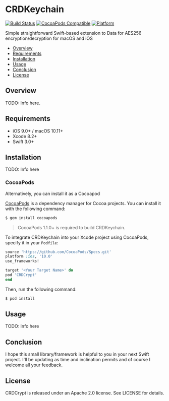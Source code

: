 # CRDKeychain
[![Build Status](https://travis-ci.org/cdisdero/CRDCrypt.svg?branch=master)](https://travis-ci.org/cdisdero/CRDCrypt)
[![CocoaPods Compatible](https://img.shields.io/cocoapods/v/CRDCrypt.svg)](https://img.shields.io/cocoapods/v/CRDCrypt.svg)
[![Platform](https://img.shields.io/cocoapods/p/CRDCrypt.svg?style=flat)](http://cocoadocs.org/docsets/CRDCrypt)

Simple straightforward Swift-based extension to Data for AES256 encryption/decryption for macOS and iOS

- [Overview](#overview)
- [Requirements](#requirements)
- [Installation](#installation)
- [Usage](#usage)
- [Conclusion](#conclusion)
- [License](#license)

## Overview
TODO: Info here.

## Requirements
- iOS 9.0+ / macOS 10.11+
- Xcode 8.2+
- Swift 3.0+

## Installation
TODO: Info here

### CocoaPods
Alternatively, you can install it as a Cocoapod

[CocoaPods](http://cocoapods.org) is a dependency manager for Cocoa projects. You can install it with the following command:

```bash
$ gem install cocoapods
```

> CocoaPods 1.1.0+ is required to build CRDKeychain.

To integrate CRDKeychain into your Xcode project using CocoaPods, specify it in your `Podfile`:

```ruby
source 'https://github.com/CocoaPods/Specs.git'
platform :ios, '10.0'
use_frameworks!

target '<Your Target Name>' do
pod 'CRDCrypt'
end
```

Then, run the following command:

```bash
$ pod install
```

## Usage
TODO: Info here

## Conclusion
I hope this small library/framework is helpful to you in your next Swift project.  I'll be updating as time and inclination permits and of course I welcome all your feedback.

## License
CRDCrypt is released under an Apache 2.0 license. See LICENSE for details.

